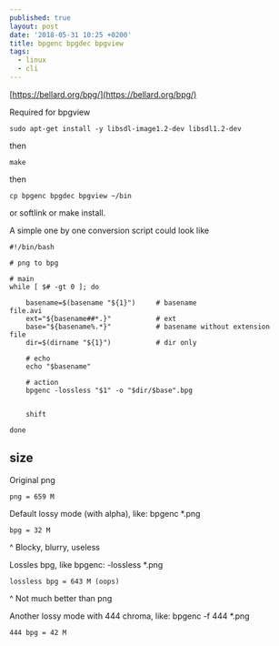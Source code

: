 ```yaml
---
published: true
layout: post
date: '2018-05-31 10:25 +0200'
title: bpgenc bpgdec bpgview
tags:
  - linux
  - cli
---
```

[https://bellard.org/bpg/](https://bellard.org/bpg/)

Required for bpgview

	sudo apt-get install -y libsdl-image1.2-dev libsdl1.2-dev

then

	make
    
then

	cp bpgenc bpgdec bpgview ~/bin
    
or softlink or make install.

A simple one by one conversion script could look like

    #!/bin/bash

    # png to bpg

    # main 
    while [ $# -gt 0 ]; do

        basename=$(basename "${1}")     # basename                      file.avi
        ext="${basename##*.}"           # ext
        base="${basename%.*}"           # basename without extension    file
        dir=$(dirname "${1}")           # dir only
        
        # echo
        echo "$basename"
        
        # action
        bpgenc -lossless "$1" -o "$dir/$base".bpg
        
        
        shift

    done
    
## size

Original png

	png = 659 M

Default lossy mode (with alpha), like: bpgenc *.png

	bpg = 32 M
    
^ Blocky, blurry, useless
    
Lossles bpg, like bpgenc: -lossless *.png

    lossless bpg = 643 M (oops)
    
^ Not much better than png

Another lossy mode with 444 chroma, like: bpgenc -f 444 *.png

	444 bpg = 42 M



